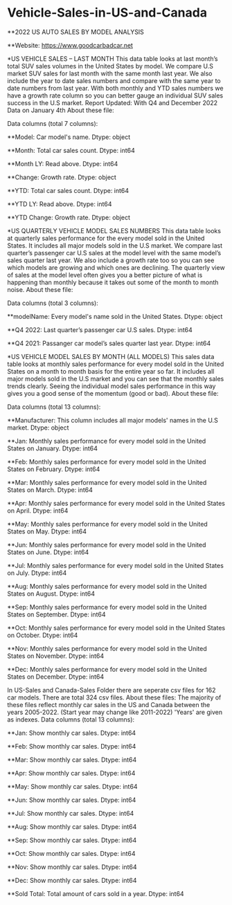 # Vehicle-Sales-in-US-and-Canada

**2022 US AUTO SALES BY MODEL ANALYSIS

**Website: https://www.goodcarbadcar.net

*US VEHICLE SALES – LAST MONTH
This data table looks at last month’s total SUV sales volumes in the United States by model. 
We compare U.S market SUV sales for last month with the same month last year. 
We also include the year to date sales numbers and compare with the same year to date numbers from last year. 
With both monthly and YTD sales numbers we have a growth rate column so you can better gauge an individual SUV sales success in the U.S market.
Report Updated: With Q4 and December 2022 Data on January 4th
About these file:

Data columns (total 7 columns):

**Model: Car model's name. Dtype: object

**Month: Total car sales count. Dtype: int64

**Month LY: Read above. Dtype: int64

**Change: Growth rate. Dtype: object

**YTD: Total car sales count. Dtype: int64

**YTD LY: Read above. Dtype: int64

**YTD Change: Growth rate. Dtype: object


*US QUARTERLY VEHICLE MODEL SALES NUMBERS
This data table looks at quarterly sales performance for the every model sold in the United States. 
It includes all major models sold in the U.S market. 
We compare last quarter’s passenger car U.S sales at the model level with the same model’s sales quarter last year. 
We also include a growth rate too so you can see which models are growing and which ones are declining. 
The quarterly view of sales at the model level often gives you a better picture of what is happening than monthly because it takes out some of the month to month noise.
About these file:

Data columns (total 3 columns):

**modelName: Every model's name sold in the United States. Dtype: object

**Q4 2022: Last quarter’s passenger car U.S sales. Dtype: int64

**Q4 2021: Passanger car model’s sales quarter last year. Dtype: int64



*US VEHICLE MODEL SALES BY MONTH (ALL MODELS)
This sales data table looks at monthly sales performance for every model sold in the United States on a month to month basis for the entire year so far. 
It includes all major models sold in the U.S market and you can see that the monthly sales trends clearly. 
Seeing the individual model sales performance in this way gives you a good sense of the momentum (good or bad).
About these file:

Data columns (total 13 columns): 
     
**Manufacturer: This column includes all major models' names in the U.S market. Dtype: object
 
**Jan: Monthly sales performance for every model sold in the United States on January. Dtype: int64
 
**Feb: Monthly sales performance for every model sold in the United States on February. Dtype: int64
 
**Mar: Monthly sales performance for every model sold in the United States on March. Dtype: int64
 
**Apr: Monthly sales performance for every model sold in the United States on April. Dtype: int64
 
**May: Monthly sales performance for every model sold in the United States on May. Dtype: int64
 
**Jun: Monthly sales performance for every model sold in the United States on June. Dtype: int64
 
**Jul: Monthly sales performance for every model sold in the United States on July. Dtype: int64
 
**Aug: Monthly sales performance for every model sold in the United States on August. Dtype: int64
 
**Sep: Monthly sales performance for every model sold in the United States on September. Dtype: int64
 
**Oct: Monthly sales performance for every model sold in the United States on October. Dtype: int64
 
**Nov: Monthly sales performance for every model sold in the United States on November. Dtype: int64
 
**Dec: Monthly sales performance for every model sold in the United States on December. Dtype: int64


In US-Sales and Canada-Sales Folder there are seperate csv files for 162 car models. There are total 324 csv files.
About these files:
The majority of these files reflect monthly car sales in the US and Canada between the years 2005-2022. (Start year may change like 2011-2022)
'Years' are given as indexes.
Data columns (total 13 columns): 

**Jan: Show monthly car sales. Dtype: int64

**Feb: Show monthly car sales. Dtype: int64

**Mar: Show monthly car sales. Dtype: int64

**Apr: Show monthly car sales. Dtype: int64

**May: Show monthly car sales. Dtype: int64

**Jun: Show monthly car sales. Dtype: int64

**Jul: Show monthly car sales. Dtype: int64

**Aug: Show monthly car sales. Dtype: int64

**Sep: Show monthly car sales. Dtype: int64

**Oct: Show monthly car sales. Dtype: int64

**Nov: Show monthly car sales. Dtype: int64

**Dec: Show monthly car sales. Dtype: int64

**Sold Total: Total amount of cars sold in a year. Dtype: int64
